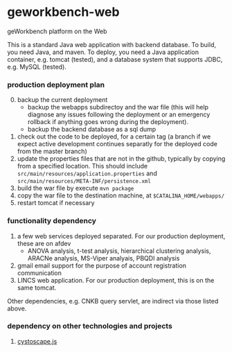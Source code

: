 # geworkbench-web
geWorkbench platform on the Web

This is a standard Java web application with backend database. To build, you need Java, and maven. To deploy, you need a Java application container, e.g. tomcat (tested), and a database system that supports JDBC, e.g. MySQL (tested).

### production deployment plan
0. backup the current deployment
    + backup the webapps subdirectoy and the war file (this will help diagnose any issues following the deployment or an emergency rollback if anything goes wrong during the deployment).
    + backup the backend database as a sql dump
1. check out the code to be deployed, for a certain tag (a branch if we expect active development continues separatly for the deployed code from the master branch)
2. update the properties files that are not in the github, typically by copying from a specified location. This should include `src/main/resources/application.properties` and `src/main/resources/META-INF/persistence.xml`
3. build the war file by execute `mvn package`
4. copy the war file to the destination machine, at `$CATALINA_HOME/webapps/`
5. restart tomcat if necessary

### functionality dependency
1. a few web services deployed separated. For our production deployment, these are on afdev
    + ANOVA analysis, t-test analysis, hierarchical clustering analysis, ARACNe analysis, MS-Viper analyais, PBQDI analysis
2. gmail email support for the purpose of account registration communication
3. LINCS web application. For our production deployment, this is on the same tomcat.

Other dependencies, e.g. CNKB query servlet, are indirect via those listed above.

### dependency on other technologies and projects
1. [cystoscape.js](http://js.cytoscape.org/)
